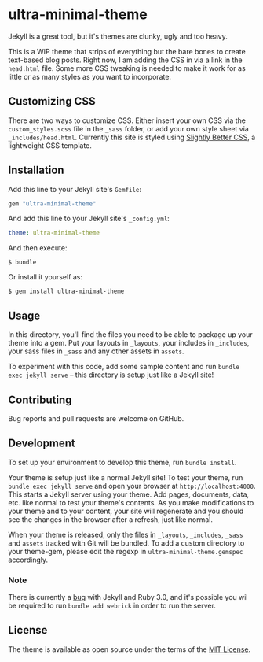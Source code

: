 # ultra-minimal-theme

Jekyll is a great tool, but it's themes are clunky, ugly and too heavy.

This is a WIP theme that strips of everything but the bare bones to create text-based blog posts. Right now, I am adding the CSS in via a link in the `head.html` file. Some more CSS tweaking is needed to make it work for as little or as many styles as you want to incorporate.

## Customizing CSS
There are two ways to customize CSS. Either insert your own CSS via the `custom_styles.scss` file in the `_sass` folder, or add your own style sheet via `_includes/head.html`. Currently this site is styled using [Slightly Better CSS](https://github.com/printerscanner/slightly-better-css), a lightweight CSS template.

## Installation

Add this line to your Jekyll site's `Gemfile`:

```ruby
gem "ultra-minimal-theme"
```

And add this line to your Jekyll site's `_config.yml`:

```yaml
theme: ultra-minimal-theme
```

And then execute:

    $ bundle

Or install it yourself as:

    $ gem install ultra-minimal-theme

## Usage

In this directory, you'll find the files you need to be able to package up your theme into a gem. Put your layouts in `_layouts`, your includes in `_includes`, your sass files in `_sass` and any other assets in `assets`.

To experiment with this code, add some sample content and run `bundle exec jekyll serve` – this directory is setup just like a Jekyll site!

## Contributing

Bug reports and pull requests are welcome on GitHub.

## Development

To set up your environment to develop this theme, run `bundle install`.

Your theme is setup just like a normal Jekyll site! To test your theme, run `bundle exec jekyll serve` and open your browser at `http://localhost:4000`. This starts a Jekyll server using your theme. Add pages, documents, data, etc. like normal to test your theme's contents. As you make modifications to your theme and to your content, your site will regenerate and you should see the changes in the browser after a refresh, just like normal.

When your theme is released, only the files in `_layouts`, `_includes`, `_sass` and `assets` tracked with Git will be bundled.
To add a custom directory to your theme-gem, please edit the regexp in `ultra-minimal-theme.gemspec` accordingly.

### Note
There is currently a [bug](https://github.com/jekyll/jekyll/issues/8523) with Jekyll and Ruby 3.0, and it's possible you wil be required to run `bundle add webrick` in order to run the server.

## License

The theme is available as open source under the terms of the [MIT License](https://opensource.org/licenses/MIT).

